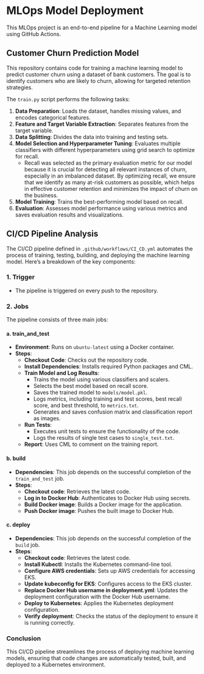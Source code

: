 # MLOps Model Deployment

This MLOps project is an end-to-end pipeline for a Machine Learning model using GitHub Actions.

## Customer Churn Prediction Model

This repository contains code for training a machine learning model to predict customer churn using a dataset of bank customers. The goal is to identify customers who are likely to churn, allowing for targeted retention strategies.

The `train.py` script performs the following tasks:

1. **Data Preparation**: Loads the dataset, handles missing values, and encodes categorical features.
2. **Feature and Target Variable Extraction**: Separates features from the target variable.
3. **Data Splitting**: Divides the data into training and testing sets.
4. **Model Selection and Hyperparameter Tuning**: Evaluates multiple classifiers with different hyperparameters using grid search to optimize for recall.  
   - Recall was selected as the primary evaluation metric for our model because it is crucial for detecting all relevant instances of churn, especially in an imbalanced dataset. By optimizing recall, we ensure that we identify as many at-risk customers as possible, which helps in effective customer retention and minimizes the impact of churn on the business.
5. **Model Training**: Trains the best-performing model based on recall.
6. **Evaluation**: Assesses model performance using various metrics and saves evaluation results and visualizations.

## CI/CD Pipeline Analysis

The CI/CD pipeline defined in `.github/workflows/CI_CD.yml` automates the process of training, testing, building, and deploying the machine learning model. Here’s a breakdown of the key components:

### 1. **Trigger**
- The pipeline is triggered on every push to the repository.

### 2. **Jobs**
The pipeline consists of three main jobs:

#### a. **train_and_test**
- **Environment**: Runs on `ubuntu-latest` using a Docker container.
- **Steps**:
  - **Checkout Code**: Checks out the repository code.
  - **Install Dependencies**: Installs required Python packages and CML.
  - **Train Model and Log Results**: 
    - Trains the model using various classifiers and scalers.
    - Selects the best model based on recall score.
    - Saves the trained model to `models/model.pkl`.
    - Logs metrics, including training and test scores, best recall score, and best threshold, to `metrics.txt`.
    - Generates and saves confusion matrix and classification report as images.
  - **Run Tests**:
    - Executes unit tests to ensure the functionality of the code.
    - Logs the results of single test cases to `single_test.txt`.
  - **Report**: Uses CML to comment on the training report.

#### b. **build**
- **Dependencies**: This job depends on the successful completion of the `train_and_test` job.
- **Steps**:
  - **Checkout code**: Retrieves the latest code.
  - **Log in to Docker Hub**: Authenticates to Docker Hub using secrets.
  - **Build Docker image**: Builds a Docker image for the application.
  - **Push Docker image**: Pushes the built image to Docker Hub.

#### c. **deploy**
- **Dependencies**: This job depends on the successful completion of the `build` job.
- **Steps**:
  - **Checkout code**: Retrieves the latest code.
  - **Install Kubectl**: Installs the Kubernetes command-line tool.
  - **Configure AWS credentials**: Sets up AWS credentials for accessing EKS.
  - **Update kubeconfig for EKS**: Configures access to the EKS cluster.
  - **Replace Docker Hub username in deployment.yml**: Updates the deployment configuration with the Docker Hub username.
  - **Deploy to Kubernetes**: Applies the Kubernetes deployment configuration.
  - **Verify deployment**: Checks the status of the deployment to ensure it is running correctly.

### Conclusion
This CI/CD pipeline streamlines the process of deploying machine learning models, ensuring that code changes are automatically tested, built, and deployed to a Kubernetes environment.

